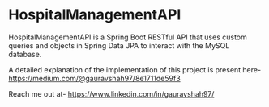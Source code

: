 # HospitalManagementAPI
HospitalManagementAPI is a Spring Boot RESTful API that uses custom queries and objects in Spring Data JPA to interact with the MySQL database.

A detailed explanation of the implementation of this project is present here- https://medium.com/@gauravshah97/8e1711de59f3

Reach me out at- https://www.linkedin.com/in/gauravshah97/
